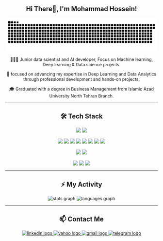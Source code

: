 <h2 align=center>Hi There👋, I'm Mohammad Hossein!</h2>
<div align=center>
  <img src="https://raw.githubusercontent.com/sminerport/snk/output/github-contribution-grid-snake-reverse.svg" />
</div>

<div align=center>

👨🏻‍💻 Junior data scientist and AI developer, Focus on Machine learning, Deep learning & Data science projects.

🚀 focused on advancing my expertise in Deep Learning and Data Analytics through professional development and hands-on projects.

🎓 Graduated with a degree in Business Management from Islamic Azad University North Tehran Branch.
</div>

----

<h2 align=center>🛠️ Tech Stack</h2>
<div align=center>
  <img src="https://img.shields.io/badge/python-3670A0?style=for-the-badge&logo=python&logoColor=ffdd54" height="30"/>
  <img src="https://img.shields.io/badge/mysql-4479A1.svg?style=for-the-badge&logo=mysql&logoColor=white" height="30"/>
  <br/>
  <br/>
  <img src="https://img.shields.io/badge/opencv-%23white.svg?style=for-the-badge&logo=opencv&logoColor=white" height="30"/>
  <img src="https://img.shields.io/badge/pandas-%23150458.svg?style=for-the-badge&logo=pandas&logoColor=white" height="30"/>
  <img src="https://img.shields.io/badge/Keras-%23D00000.svg?style=for-the-badge&logo=Keras&logoColor=white" height="30"/>
  <img src="https://img.shields.io/badge/Matplotlib-%23ffffff.svg?style=for-the-badge&logo=Matplotlib&logoColor=black" height="30"/>
  <img src="https://img.shields.io/badge/numpy-%23013243.svg?style=for-the-badge&logo=numpy&logoColor=white" height="30"/>
  <img src="https://img.shields.io/badge/scikit--learn-%23F7931E.svg?style=for-the-badge&logo=scikit-learn&logoColor=white" height="30"/>
  <img src="https://img.shields.io/badge/SciPy-%230C55A5.svg?style=for-the-badge&logo=scipy&logoColor=%white" height="30"/>
  <img src="https://img.shields.io/badge/TensorFlow-%23FF6F00.svg?style=for-the-badge&logo=TensorFlow&logoColor=white" height="30"/>
  <br/>
  <br/>
  <img src="https://img.shields.io/badge/github-%23121011.svg?style=for-the-badge&logo=github&logoColor=white" height="30"/>
  <img src="https://img.shields.io/badge/git-%23F05033.svg?style=for-the-badge&logo=git&logoColor=white" height="30"/>
  <br/>
  <br/>
  <img src="https://img.shields.io/badge/Visual%20Studio%20Code-0078d7.svg?style=for-the-badge&logo=visual-studio-code&logoColor=white" height="30"/>
  <img src="https://img.shields.io/badge/jupyter-%23FA0F00.svg?style=for-the-badge&logo=jupyter&logoColor=white" height="30"/>
  <img src="https://img.shields.io/badge/django-%23092E20.svg?style=for-the-badge&logo=django&logoColor=white" height="30"/>
</div>

----


<h2 align=center>⚡️ My Activity</h2>

<div align="center">
  <img src="https://github-readme-stats.vercel.app/api?username=MohammadHosseinDalghi&show_icons=true&theme=github_dark" height="150" alt="stats graph"  />
  <img src="https://github-readme-stats.vercel.app/api/top-langs/?username=MohammadHosseinDalghi&layout=compact&theme=github_dark" height="100" alt="languages graph"  />
</div>

---

<h2 align=center>📫 Contact Me</h2>

<div align="center" id="badges">
  <a href="https://www.linkedin.com/in/mohammad-hossein-dalghi/">
    <img src="https://img.shields.io/badge/linkedin-%230077B5.svg?style=for-the-badge&logo=linkedin&logoColor=white" height="35" alt="linkedin logo"  />
  </a>
  <a href="mailto:mamasi_dl@yahoo.com?subject=Hello%20Mohammad%20Hossein!">
    <img src="https://img.shields.io/badge/Yahoo!-6001D2?style=for-the-badge&logo=Yahoo!&logoColor=white" height="35" alt="yahoo logo"  />
  </a>
  <a href="mailto:mamasi.6638@gmail.com?subject=Hello%20Mohammad%20Hossein!">
    <img src="https://img.shields.io/badge/Gmail-D14836?style=for-the-badge&logo=gmail&logoColor=white" height="35" alt="gmail logo"  />
  </a>
  <a href="https://t.me/mamasi_dl">
    <img src="https://img.shields.io/badge/Telegram-2CA5E0?style=for-the-badge&logo=telegram&logoColor=white" height="35" alt="telegram logo"  />
  </a>
</div>

